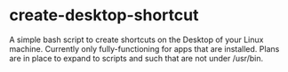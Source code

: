 # create-desktop-shortcut
A simple bash script to create shortcuts on the Desktop of your Linux machine.  Currently only fully-functioning for apps that are installed.  Plans are in place to expand to scripts and such that are not under /usr/bin.
